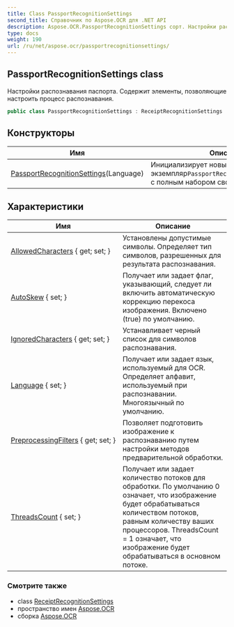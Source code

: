 ```yaml
---
title: Class PassportRecognitionSettings
second_title: Справочник по Aspose.OCR для .NET API
description: Aspose.OCR.PassportRecognitionSettings сорт. Настройки распознавания паспорта. Содержит элементы позволяющие настроить процесс распознавания.
type: docs
weight: 190
url: /ru/net/aspose.ocr/passportrecognitionsettings/
---
```

## PassportRecognitionSettings class

Настройки распознавания паспорта. Содержит элементы, позволяющие настроить процесс распознавания.

```csharp
public class PassportRecognitionSettings : ReceiptRecognitionSettings
```

## Конструкторы

| Имя | Описание |
| --- | --- |
| [PassportRecognitionSettings](passportrecognitionsettings/)(Language) | Инициализирует новый экземпляр`PassportRecognitionSettings`класс с полным набором свойств. |

## Характеристики

| Имя | Описание |
| --- | --- |
| [AllowedCharacters](../../aspose.ocr/receiptrecognitionsettings/allowedcharacters/) { get; set; } | Установлены допустимые символы. Определяет тип символов, разрешенных для результата распознавания. |
| [AutoSkew](../../aspose.ocr/receiptrecognitionsettings/autoskew/) { set; } | Получает или задает флаг, указывающий, следует ли включить автоматическую коррекцию перекоса изображения. Включено (true) по умолчанию. |
| [IgnoredCharacters](../../aspose.ocr/receiptrecognitionsettings/ignoredcharacters/) { get; set; } | Устанавливает черный список для символов распознавания. |
| [Language](../../aspose.ocr/receiptrecognitionsettings/language/) { set; } | Получает или задает язык, используемый для OCR.  Определяет алфавит, используемый при распознавании. Многоязычный по умолчанию. |
| [PreprocessingFilters](../../aspose.ocr/receiptrecognitionsettings/preprocessingfilters/) { get; set; } | Позволяет подготовить изображение к распознаванию путем настройки методов предварительной обработки. |
| [ThreadsCount](../../aspose.ocr/receiptrecognitionsettings/threadscount/) { set; } | Получает или задает количество потоков для обработки. По умолчанию 0 означает, что изображение будет обрабатываться количеством потоков, равным количеству ваших процессоров. ThreadsCount = 1 означает, что изображение будет обрабатываться в основном потоке. |

### Смотрите также

* class [ReceiptRecognitionSettings](../receiptrecognitionsettings/)
* пространство имен [Aspose.OCR](../../aspose.ocr/)
* сборка [Aspose.OCR](../../)


